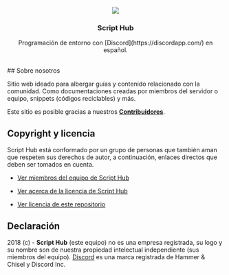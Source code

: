<p align="center">
<img src="https://media.discordapp.net/attachments/392512569652281356/441321751520215041/036.png?width=379&height=379"></img>
  <h3 align="center">Script Hub</h3>

  <p align="center">
    Programación de entorno con [Discord](https://discordapp.com/) en español.
  </p>
</p>

<br>
## Sobre nosotros

Sitio web ideado para albergar guías y contenido relacionado con la comunidad. Como documentaciones creadas por miembros del servidor o equipo, snippets (códigos reciclables) y más.

Este sitio es posible gracias a nuestros [**Contribuidores**](https://github.com/scripthubteam/scripthubteam.github.io/graphs/contributors).

## Copyright y licencia

Script Hub está conformado por un grupo de personas que también aman que respeten sus derechos de autor, a continuación, enlaces directos que deben ser tomados en cuenta.

* [Ver miembros del equipo de Script Hub](https://github.com/orgs/scripthubteam/people)

* [Ver acerca de la licencia de Script Hub](https://es.wikipedia.org/wiki/Apache_License)

* [Ver licencia de este repositorio](https://github.com/scripthubteam/scripthubteam.github.io/blob/master/LICENSE)

## Declaración

2018 (c) - **Script Hub** (este equipo) no es una empresa registrada, su logo y su nombre son de nuestra propiedad intelectual independiente (sus miembros del equipo). [Discord](https://es.wikipedia.org/wiki/Discord) es una marca registrada de Hammer & Chisel y Discord Inc.

